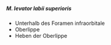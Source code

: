 ##### M. levator labii superioris
*   Unterhalb des Foramen infraorbitale
*   Oberlippe
*   Heben der Oberlippe